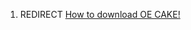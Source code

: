 1.  REDIRECT [How to download OE CAKE!](/How%20to%20download%20OE%20CAKE%21.md "How to download OE CAKE!")
